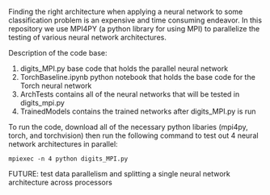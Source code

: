 Finding the right architecture when applying a neural network to some classification problem is an expensive and time consuming endeavor. In this repository we use MPI4PY 
(a python library for using MPI) to parallelize the testing of various neural network architectures. 


Description of the code base:
1. digits_MPI.py base code that holds the parallel neural network 
2. TorchBaseline.ipynb python notebook that holds the base code for the Torch neural network
3. ArchTests contains all of the neural networks that will be tested in digits_mpi.py
4. TrainedModels contains the trained networks after digits_MPI.py is run

To run the code, download all of the necessary python libaries (mpi4py, torch, and torchvision) then run the following command to test out 4 neural network architectures in parallel: 
```
mpiexec -n 4 python digits_MPI.py
```

FUTURE: test data parallelism and splitting a single neural network architecture across processors

